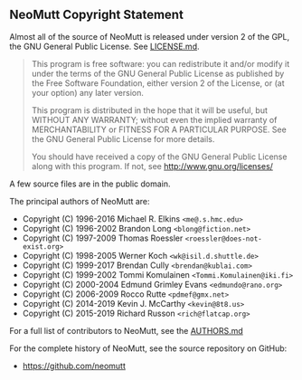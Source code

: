 NeoMutt Copyright Statement
---------------------------

Almost all of the source of NeoMutt is released under version 2 of the GPL, the
GNU General Public License.  See [LICENSE.md](LICENSE.md).

> This program is free software: you can redistribute it and/or modify it under
> the terms of the GNU General Public License as published by the Free Software
> Foundation, either version 2 of the License, or (at your option) any later
> version.
>
> This program is distributed in the hope that it will be useful, but WITHOUT
> ANY WARRANTY; without even the implied warranty of MERCHANTABILITY or FITNESS
> FOR A PARTICULAR PURPOSE.  See the GNU General Public License for more
> details.
>
> You should have received a copy of the GNU General Public License along with
> this program.  If not, see http://www.gnu.org/licenses/

A few source files are in the public domain.

The principal authors of NeoMutt are:

- Copyright (C) 1996-2016 Michael R. Elkins `<me@.s.hmc.edu>`
- Copyright (C) 1996-2002 Brandon Long `<blong@fiction.net>`
- Copyright (C) 1997-2009 Thomas Roessler `<roessler@does-not-exist.org>`
- Copyright (C) 1998-2005 Werner Koch `<wk@isil.d.shuttle.de>`
- Copyright (C) 1999-2017 Brendan Cully `<brendan@kublai.com>`
- Copyright (C) 1999-2002 Tommi Komulainen `<Tommi.Komulainen@iki.fi>`
- Copyright (C) 2000-2004 Edmund Grimley Evans `<edmundo@rano.org>`
- Copyright (C) 2006-2009 Rocco Rutte `<pdmef@gmx.net>`
- Copyright (C) 2014-2019 Kevin J. McCarthy `<kevin@8t8.us>`
- Copyright (C) 2015-2019 Richard Russon `<rich@flatcap.org>`

For a full list of contributors to NeoMutt, see the [AUTHORS.md](CONTRIBUTORS.md)

For the complete history of NeoMutt, see the source repository on GitHub:

- https://github.com/neomutt


